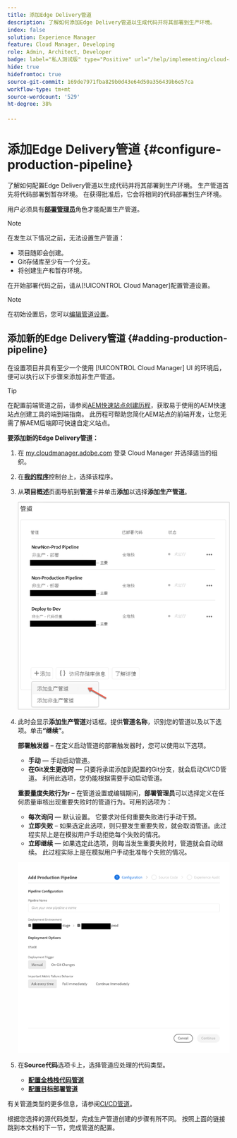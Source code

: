 ```yaml
---
title: 添加Edge Delivery管道
description: 了解如何添加Edge Delivery管道以生成代码并将其部署到生产环境。
index: false
solution: Experience Manager
feature: Cloud Manager, Developing
role: Admin, Architect, Developer
badge: label="私人测试版" type="Positive" url="/help/implementing/cloud-manager/release-notes/current.md网站#gitlab-bitbucket"
hide: true
hidefromtoc: true
source-git-commit: 169de7971fba829b0d43e64d50a356439b6e57ca
workflow-type: tm+mt
source-wordcount: '529'
ht-degree: 38%

---
```




# 添加Edge Delivery管道 {#configure-production-pipeline}

了解如何配置Edge Delivery管道以生成代码并将其部署到生产环境。 生产管道首先将代码部署到暂存环境。 在获得批准后，它会将相同的代码部署到生产环境。

用户必须具有&#x200B;**[部署管理员](/help/onboarding/cloud-manager-introduction.md#role-based-permissions)**&#x200B;角色才能配置生产管道。

>[!NOTE]
>
>在发生以下情况之前，无法设置生产管道：
>
>* 项目随即会创建。
>* Git存储库至少有一个分支。
>* 将创建生产和暂存环境。

在开始部署代码之前，请从[!UICONTROL Cloud Manager]配置管道设置。

>[!NOTE]
>
>在初始设置后，您可以[编辑管道设置](managing-pipelines.md)。

## 添加新的Edge Delivery管道 {#adding-production-pipeline}

在设置项目并具有至少一个使用 [!UICONTROL Cloud Manager] UI 的环境后，便可以执行以下步骤来添加非生产管道。

>[!TIP]
>
>在配置前端管道之前，请参阅[AEM快速站点创建历程](/help/journey-sites/quick-site/overview.md)，获取易于使用的AEM快速站点创建工具的端到端指南。 此历程可帮助您简化AEM站点的前端开发，让您无需了解AEM后端即可快速自定义站点。

**要添加新的Edge Delivery管道：**

1. 在 [my.cloudmanager.adobe.com](https://my.cloudmanager.adobe.com/) 登录 Cloud Manager 并选择适当的组织。

1. 在&#x200B;**[我的程序](/help/implementing/cloud-manager/navigation.md#my-programs)**&#x200B;控制台上，选择该程序。

1. 从&#x200B;**项目概述**&#x200B;页面导航到&#x200B;**管道**&#x200B;卡并单击&#x200B;**添加**&#x200B;以选择&#x200B;**添加生产管道**。

   ![在“程序管理员”概述中的“管道”信息卡](/help/implementing/cloud-manager/assets/configure-pipeline/add-prod-1.png)

1. 此时会显示&#x200B;**添加生产管道**&#x200B;对话框。提供&#x200B;**管道名称**，识别您的管道以及以下选项。单击&#x200B;**“继续”**。

   **部署触发器** – 在定义启动管道的部署触发器时，您可以使用以下选项。

   * **手动** — 手动启动管道。
   * **在Git发生更改时** — 只要将承诺添加到配置的Git分支，就会启动CI/CD管道。 利用此选项，您仍能根据需要手动启动管道。

   **重要量度失败行为r** – 在管道设置或编辑期间，**部署管理员**&#x200B;可以选择定义在任何质量审核出现重要失败时的管道行为。可用的选项为：

   * **每次询问** — 默认设置。 它要求对任何重要失败进行手动干预。
   * **立即失败** – 如果选定此选项，则只要发生重要失败，就会取消管道。此过程实际上是在模拟用户手动拒绝每个失败的情况。
   * **立即继续** — 如果选定此选项，则每当发生重要失败时，管道就会自动继续。 此过程实际上是在模拟用户手动批准每个失败的情况。

   ![生产管道配置](/help/implementing/cloud-manager/assets/configure-pipeline/production-pipeline-configuration.png)

1. 在&#x200B;**Source代码**&#x200B;选项卡上，选择管道应处理的代码类型。

   * **[配置全栈栈代码管道](#full-stack-code)**
   * **[配置目标部署管道](#targeted-deployment)**

有关管道类型的更多信息，请参阅[CI/CD管道](/help/implementing/cloud-manager/configuring-pipelines/introduction-ci-cd-pipelines.md)。

根据您选择的源代码类型，完成生产管道创建的步骤有所不同。 按照上面的链接跳到本文档的下一节，完成管道的配置。

